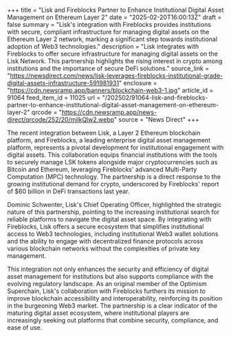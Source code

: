 +++
title = "Lisk and Fireblocks Partner to Enhance Institutional Digital Asset Management on Ethereum Layer 2"
date = "2025-02-20T16:00:13Z"
draft = false
summary = "Lisk's integration with Fireblocks provides institutions with secure, compliant infrastructure for managing digital assets on the Ethereum Layer 2 network, marking a significant step towards institutional adoption of Web3 technologies."
description = "Lisk integrates with Fireblocks to offer secure infrastructure for managing digital assets on the Lisk Network. This partnership highlights the rising interest in crypto among institutions and the importance of secure DeFi solutions."
source_link = "https://newsdirect.com/news/lisk-leverages-fireblocks-institutional-grade-digital-assets-infrastructure-591981931"
enclosure = "https://cdn.newsramp.app/banners/blockchain-web3-1.jpg"
article_id = 91064
feed_item_id = 11025
url = "/202502/91064-lisk-and-fireblocks-partner-to-enhance-institutional-digital-asset-management-on-ethereum-layer-2"
qrcode = "https://cdn.newsramp.app/news-direct/qrcode/252/20/milkQlw2.webp"
source = "News Direct"
+++

<p>The recent integration between Lisk, a Layer 2 Ethereum blockchain platform, and Fireblocks, a leading enterprise digital asset management platform, represents a pivotal development for institutional engagement with digital assets. This collaboration equips financial institutions with the tools to securely manage LSK tokens alongside major cryptocurrencies such as Bitcoin and Ethereum, leveraging Fireblocks' advanced Multi-Party Computation (MPC) technology. The partnership is a direct response to the growing institutional demand for crypto, underscored by Fireblocks' report of $60 billion in DeFi transactions last year.</p><p>Dominic Schwenter, Lisk's Chief Operating Officer, highlighted the strategic nature of this partnership, pointing to the increasing institutional search for reliable platforms to navigate the digital asset space. By integrating with Fireblocks, Lisk offers a secure ecosystem that simplifies institutional access to Web3 technologies, including institutional Web3 wallet solutions and the ability to engage with decentralized finance protocols across various blockchain networks without the complexities of private key management.</p><p>This integration not only enhances the security and efficiency of digital asset management for institutions but also supports compliance with the evolving regulatory landscape. As an original member of the Optimism Superchain, Lisk's collaboration with Fireblocks furthers its mission to improve blockchain accessibility and interoperability, reinforcing its position in the burgeoning Web3 market. The partnership is a clear indicator of the maturing digital asset ecosystem, where institutional players are increasingly seeking out platforms that combine security, compliance, and ease of use.</p>